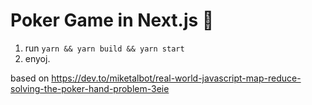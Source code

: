 # Poker Game in Next.js :beers: 
1. run ```yarn && yarn build && yarn start```
2. enyoj.

based on https://dev.to/miketalbot/real-world-javascript-map-reduce-solving-the-poker-hand-problem-3eie
